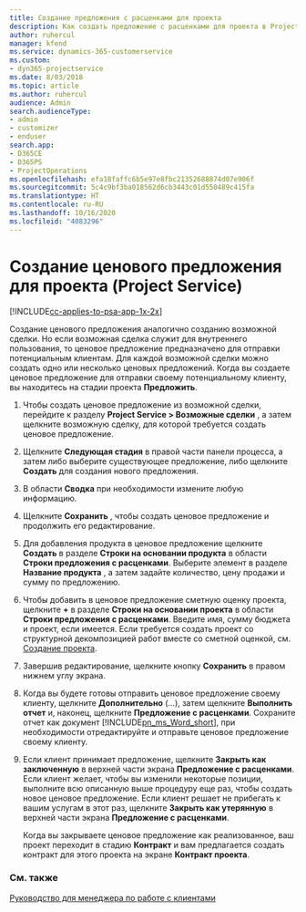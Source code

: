 ```yaml
---
title: Создание предложения с расценками для проекта
description: Как создать предложение с расценками для проекта в Project Service
author: ruhercul
manager: kfend
ms.service: dynamics-365-customerservice
ms.custom:
- dyn365-projectservice
ms.date: 8/03/2018
ms.topic: article
ms.author: ruhercul
audience: Admin
search.audienceType:
- admin
- customizer
- enduser
search.app:
- D365CE
- D365PS
- ProjectOperations
ms.openlocfilehash: efa18faffc6b5e97e8fbc21352688874d07e906f
ms.sourcegitcommit: 5c4c9bf3ba018562d6cb3443c01d550489c415fa
ms.translationtype: HT
ms.contentlocale: ru-RU
ms.lasthandoff: 10/16/2020
ms.locfileid: "4083296"
---
```

# <a name="create-a-project-quote-project-service"></a>Создание ценового предложения для проекта (Project Service)

[!INCLUDE[cc-applies-to-psa-app-1x-2x](../includes/cc-applies-to-psa-app-1x-2x.md)]

Создание ценового предложения аналогично созданию возможной сделки. Но если возможная сделка служит для внутреннего пользования, то ценовое предложение предназначено для отправки потенциальным клиентам. Для каждой возможной сделки можно создать одно или несколько ценовых предложений. Когда вы создаете ценовое предложение для отправки своему потенциальному клиенту, вы находитесь на стадии проекта **Предложить**.  
  
1. Чтобы создать ценовое предложение из возможной сделки, перейдите к разделу **Project Service > Возможные сделки** , а затем щелкните возможную сделку, для которой требуется создать ценовое предложение.  
  
2. Щелкните **Следующая стадия** в правой части панели процесса, а затем либо выберите существующее предложение, либо щелкните **Создать** для создания нового предложения.  
  
3. В области **Сводка** при необходимости измените любую информацию.  
  
4. Щелкните **Сохранить** , чтобы создать ценовое предложение и продолжить его редактирование.  
  
5. Для добавления продукта в ценовое предложение щелкните **Создать** в разделе **Строки на основании продукта** в области **Строки предложения с расценками**. Выберите элемент в разделе **Название продукта** , а затем задайте количество, цену продажи и сумму по предложению.  
  
6. Чтобы добавить в ценовое предложение сметную оценку проекта, щелкните **+** в разделе **Строки на основании проекта** в области **Строки предложения с расценками**. Введите имя, сумму бюджета и проект, если имеется. Если требуется создать проект со структурной декомпозицией работ вместе со сметной оценкой, см. [Создание проекта](../psa/create-project.md).  
  
7. Завершив редактирование, щелкните кнопку **Сохранить** в правом нижнем углу экрана.  
  
8. Когда вы будете готовы отправить ценовое предложение своему клиенту, щелкните **Дополнительно** (…), затем щелкните **Выполнить отчет** и, наконец, щелкните **Предложение с расценками**. Сохраните отчет как документ [!INCLUDE[pn_ms_Word_short](../includes/pn-ms-word-short.md)], при необходимости отредактируйте и отправьте ценовое предложение своему клиенту.  
  
9. Если клиент принимает предложение, щелкните **Закрыть как заключенную** в верхней части экрана **Предложение с расценками**. Если клиент желает, чтобы вы изменили некоторые позиции, выполните всю описанную выше процедуру еще раз, чтобы создать новое ценовое предложение. Если клиент решает не прибегать к вашим услугам в этот раз, щелкните **Закрыть как утерянную** в верхней части экрана **Предложение с расценками**.  
  
   Когда вы закрываете ценовое предложение как реализованное, ваш проект переходит в стадию **Контракт** и вам предлагается создать контракт для этого проекта на экране **Контракт проекта**.  
  
### <a name="see-also"></a>См. также  
 [Руководство для менеджера по работе с клиентами](../psa/account-manager-guide.md)
